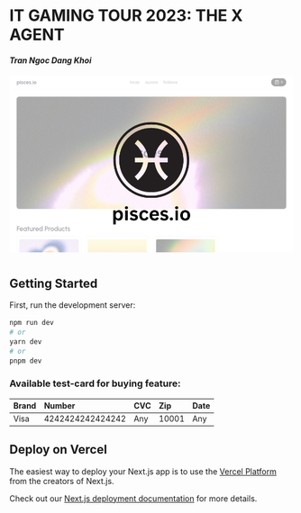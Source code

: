 # IT GAMING TOUR 2023: THE X AGENT
#### _Tran Ngoc Dang Khoi_
![](public/image.png)
#




## Getting Started

First, run the development server:

```bash
npm run dev
# or
yarn dev
# or
pnpm dev
```


### Available test-card for buying feature:
| Brand      | Number         | CVC                 | Zip | Date
| :--------------| :-------------- | :----------------- | :----------------- |:----------------- |
| Visa   | 4242424242424242          | Any | 10001| Any|



## Deploy on Vercel

The easiest way to deploy your Next.js app is to use the [Vercel Platform](https://vercel.com/new?utm_medium=default-template&filter=next.js&utm_source=create-next-app&utm_campaign=create-next-app-readme) from the creators of Next.js.

Check out our [Next.js deployment documentation](https://nextjs.org/docs/deployment) for more details.
